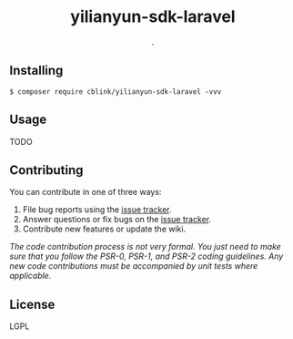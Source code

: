<h1 align="center"> yilianyun-sdk-laravel </h1>

<p align="center"> .</p>


## Installing

```shell
$ composer require cblink/yilianyun-sdk-laravel -vvv
```

## Usage

TODO

## Contributing

You can contribute in one of three ways:

1. File bug reports using the [issue tracker](https://github.com/cblink/yilianyun-sdk-laravel/issues).
2. Answer questions or fix bugs on the [issue tracker](https://github.com/cblink/yilianyun-sdk-laravel/issues).
3. Contribute new features or update the wiki.

_The code contribution process is not very formal. You just need to make sure that you follow the PSR-0, PSR-1, and PSR-2 coding guidelines. Any new code contributions must be accompanied by unit tests where applicable._

## License

LGPL